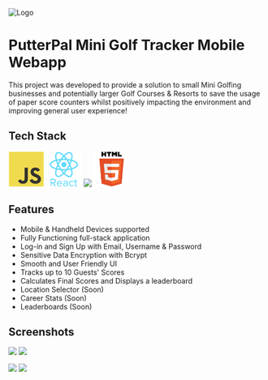 
![Logo](https://i.imgur.com/4h4nFDP.png)


# PutterPal Mini Golf Tracker Mobile Webapp

This project was developed to provide a solution to small Mini Golfing businesses and potentially larger Golf Courses & Resorts to save the usage of paper score counters whilst positively impacting the environment and improving general user experience!



## Tech Stack

<p float="left">
  <img src="https://raw.githubusercontent.com/devicons/devicon/master/icons/javascript/javascript-original.svg" width="70" />
  <img src="https://raw.githubusercontent.com/devicons/devicon/master/icons/react/react-original-wordmark.svg" width="70" /> 
  <img src="https://camo.githubusercontent.com/5734d0669fe22ce04a1cb989a156cd32c379875f6bca56d5210c9432824856d9/68747470733a2f2f7777772e766563746f726c6f676f2e7a6f6e652f6c6f676f732f7461696c77696e646373732f7461696c77696e646373732d69636f6e2e737667" width="70" />
  <img src="https://raw.githubusercontent.com/devicons/devicon/master/icons/html5/html5-original-wordmark.svg" width="70" /> 
</p>

## Features

- Mobile & Handheld Devices supported
- Fully Functioning full-stack application
- Log-in and Sign Up with Email, Username & Password
- Sensitive Data Encryption with Bcrypt
- Smooth and User Friendly UI
- Tracks up to 10 Guests' Scores
- Calculates Final Scores and Displays a leaderboard
- Location Selector (Soon)
- Career Stats (Soon)
- Leaderboards (Soon)


## Screenshots

<p float="left">
  <img src="https://media.discordapp.net/attachments/878744167507951619/1179116055285739571/image.png?ex=65789c66&is=65662766&hm=d3a8d3a96bd40b83372f517364b2c1c3ffcd34967b84ee9de22f4a71d9955c7f&=&format=webp&quality=lossless&width=418&height=905" height="600" />
  <img src="https://media.discordapp.net/attachments/878744167507951619/1179116286534504498/image.png?ex=65789c9d&is=6566279d&hm=e2ab8c58fc99960e88cb417a41026ce04e190448f2f9348a181073b17fcf00be&=&format=webp&quality=lossless" height="600" /> 
</p>
<p float="left">
  <img src="https://media.discordapp.net/attachments/878744167507951619/1179116690961866833/image.png?ex=65789cfe&is=656627fe&hm=f47c34caa6b7ad289ac56646720eecf28db4b0b301e0dae3477e0b3205503bb8&=&format=webp&quality=lossless&width=408&height=905" height="600" />
  <img src="https://cdn.discordapp.com/attachments/878744167507951619/1179116815473971322/image.png?ex=65789d1b&is=6566281b&hm=d71c1d3c4574a0c86595b5ab1277d71c44b7b9d0e58970a0cebb98a14627df24&" height="600" /> 
  </p>
